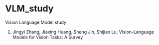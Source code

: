 # VLM_study
Vision Language Model study

1. Jingyi Zhang, Jiaxing Huang, Sheng Jin, Shijian Lu, Vision-Language Models for Vision Tasks: A Survey
